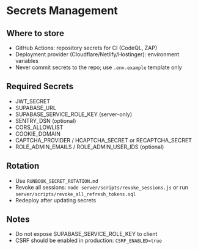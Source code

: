 # Secrets Management

## Where to store
- GitHub Actions: repository secrets for CI (CodeQL, ZAP)
- Deployment provider (Cloudflare/Netlify/Hostinger): environment variables
- Never commit secrets to the repo; use `.env.example` template only

## Required Secrets
- JWT_SECRET
- SUPABASE_URL
- SUPABASE_SERVICE_ROLE_KEY (server-only)
- SENTRY_DSN (optional)
- CORS_ALLOWLIST
- COOKIE_DOMAIN
- CAPTCHA_PROVIDER / HCAPTCHA_SECRET or RECAPTCHA_SECRET
- ROLE_ADMIN_EMAILS / ROLE_ADMIN_USER_IDS (optional)

## Rotation
- Use `RUNBOOK_SECRET_ROTATION.md`
- Revoke all sessions: `node server/scripts/revoke_sessions.js` or run `server/scripts/revoke_all_refresh_tokens.sql`
- Redeploy after updating secrets

## Notes
- Do not expose SUPABASE_SERVICE_ROLE_KEY to client
- CSRF should be enabled in production: `CSRF_ENABLED=true`
